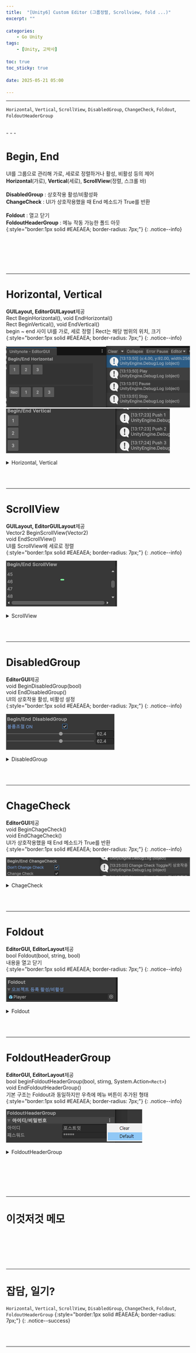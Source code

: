 ```yaml
---
title:  "[Unity6] Custom Editor (그룹정렬, Scrollview, fold ...)"
excerpt: ""

categories:
    - Go Unity
tags:
    - [Unity, 고박사]

toc: true
toc_sticky: true
 
date: 2025-05-21 05:00

---
```

- - -

`Horizontal`, `Vertical`, `ScrollView`, `DisabledGroup`, `ChangeCheck`, `Foldout`,  `FoldoutHeaderGroup`

<br>
- - - 

# Begin, End
UI를 그룹으로 관리해 가로, 세로로 정렬하거나 활성, 비활성 등의 제어  
**Horizontal**(가로), **Vertical**(세로), **ScrollView**(정렬, 스크롤 바)  
&nbsp;  
**DisabledGroup** : 상호작용 활성/비활성화   
**ChangeCheck** : UI가 상호작용했을 때 End 메소드가 True를 반환  
&nbsp;  
**Foldout** : 열고 닫기  
**FoldoutHeaderGroup** : 메뉴 작동 가능한 폴드 아웃  
{:style="border:1px solid #EAEAEA; border-radius: 7px;"}
{: .notice--info}  

<bR><br><br><br><br>
- - - 

# Horizontal, Vertical
**GUILayout, EditorGUILayout**제공  
Rect BeginHorizontal(), void EndHorizontal()  
Rect BeginVertical(), void EndVertical()  
begin ~ end 사이 UI를 가로, 세로 정렬 | Rect는 해당 범위의 위치, 크기  
{:style="border:1px solid #EAEAEA; border-radius: 7px;"}
{: .notice--info}    

![Image](https://github.com/levell1/levell1.github.io/blob/main/Image/Editor/21.png?raw=true)  
![Image](https://github.com/levell1/levell1.github.io/blob/main/Image/Editor/22.png?raw=true)  

<details>
<summary>Horizontal, Vertical</summary>
<div class="notice--primary" markdown="1"> 

```c# 
private void Horizontal(GUIStyle titleStyle)
{
	EditorGUILayout.LabelField("Begin/End Horizontal", titleStyle);

	var mainOptions = new GUILayoutOption[] { GUILayout.Width(256), GUILayout.Height(64) };
	var subOptions = new GUILayoutOption[] { GUILayout.Width(32), GUILayout.Height(32) };

	GUILayout.BeginHorizontal("", GUI.skin.box, mainOptions);
	GUILayout.Button("1", subOptions);
	GUILayout.Button("2", subOptions);
	GUILayout.Button("3", subOptions);
	GUILayout.EndHorizontal();

	Rect rect = EditorGUILayout.BeginHorizontal(GUI.skin.box, mainOptions);
	if ( GUILayout.Button("Rect", subOptions) )	{ Debug.Log(rect); }
	if ( GUILayout.Button("1", subOptions) )	{ Debug.Log("Play"); }
	if ( GUILayout.Button("2", subOptions) )	{ Debug.Log("Pause"); }
	if ( GUILayout.Button("3", subOptions) )	{ Debug.Log("Stop"); }
	EditorGUILayout.EndHorizontal();
}

private void Vertical(GUIStyle titleStyle)
{
	EditorGUILayout.Space(EditorGUIUtility.singleLineHeight);
	EditorGUILayout.LabelField("Begin/End Vertical", titleStyle);

	var options = new GUILayoutOption[] { GUILayout.Width(32), GUILayout.Height(32) };

	EditorGUILayout.BeginVertical();
	if ( GUILayout.Button("1", options) )	{ Debug.Log("Push 1"); }
	if ( GUILayout.Button("2", options) )	{ Debug.Log("Push 2"); }
	if ( GUILayout.Button("3", options) )	{ Debug.Log("Push 3"); }
	EditorGUILayout.EndVertical();
}
```
</div>
</details>

<br><br>
- - - 

# ScrollView 
**GUILayout, EditorGUILayout**제공  
Vector2 BeginScrollView(Vector2)  
void EndScrollView()  
UI를 ScrollView에 세로로 정렬  
{:style="border:1px solid #EAEAEA; border-radius: 7px;"}
{: .notice--info}   

![Image](https://github.com/levell1/levell1.github.io/blob/main/Image/Editor/23.png?raw=true)  

<details>
<summary>ScrollView</summary>
<div class="notice--primary" markdown="1"> 

```c# 
private void ScrollView(GUIStyle titleStyle)
{
	EditorGUILayout.Space(EditorGUIUtility.singleLineHeight);
	EditorGUILayout.LabelField("Begin/End ScrollView", titleStyle);

	var options = new GUILayoutOption[] { GUILayout.ExpandWidth(true), GUILayout.Height(100) };

	scrollPosition = EditorGUILayout.BeginScrollView(scrollPosition, true, true, options);

	for ( int i = 0; i < 100; ++ i )
	{
		EditorGUILayout.LabelField($"{i}");
	}
	EditorGUILayout.EndScrollView();
}
```
</div>
</details>

<br><br>
- - - 

# DisabledGroup 
**EditorGUI**제공  
void BeginDisabledGroup(bool)  
void EndDisabledGroup()  
UI의 상호작용 활성, 비활성 설정  
{:style="border:1px solid #EAEAEA; border-radius: 7px;"}
{: .notice--info}   

![Image](https://github.com/levell1/levell1.github.io/blob/main/Image/Editor/24.png?raw=true)  

<details>
<summary>DisabledGroup</summary>
<div class="notice--primary" markdown="1"> 

```c# 
private void DisabledGroup(GUIStyle titleStyle)
{
	EditorGUILayout.Space(EditorGUIUtility.singleLineHeight);
	EditorGUILayout.LabelField("Begin/End DisabledGroup", titleStyle);

	string text = isDisabled ? "ON" : "OFF";
	isDisabled = EditorGUILayout.Toggle($"볼륨조절 {text}", isDisabled);

	EditorGUI.BeginDisabledGroup(!isDisabled);
	volume = EditorGUILayout.Slider(volume, 0f, 100f);
	EditorGUI.EndDisabledGroup();

	// GUI.enabled = true, false;로 설정해도 된다.
	GUI.enabled = isDisabled;
	volume = EditorGUILayout.Slider(volume, 0f, 100f);
	GUI.enabled = true;
}
```
</div>
</details>

<br><br>
- - - 

# ChageCheck 
**EditorGUI**제공  
void BeginChageCheck()  
void EndChageCheck()  
UI가 상호작용했을 때 End 메소드가 True를 반환  
{:style="border:1px solid #EAEAEA; border-radius: 7px;"}
{: .notice--info}   

![Image](https://github.com/levell1/levell1.github.io/blob/main/Image/Editor/25.png?raw=true)  

<details>
<summary>ChageCheck</summary>
<div class="notice--primary" markdown="1"> 

```c# 
private void ChangeCheck(GUIStyle titleStyle)
{
	EditorGUILayout.Space(EditorGUIUtility.singleLineHeight);
	EditorGUILayout.LabelField("Begin/End ChangeCheck", titleStyle);

	toggleValue = EditorGUILayout.Toggle("Don't Change Check", toggleValue);

	EditorGUI.BeginChangeCheck();
	toggleValue = EditorGUILayout.Toggle("Change Check", toggleValue);
	if ( EditorGUI.EndChangeCheck() )
	{
		Debug.Log("Change Check Toggle키 상호작용");
	}
}
```
</div>
</details>

<br><br>
- - - 

# Foldout 
**EditorGUI, EditorLayout**제공  
bool Foldout(bool, string, bool)  
내용을 열고 닫기  
{:style="border:1px solid #EAEAEA; border-radius: 7px;"}
{: .notice--info}   

![Image](https://github.com/levell1/levell1.github.io/blob/main/Image/Editor/26.png?raw=true)  

<details>
<summary>Foldout</summary>
<div class="notice--primary" markdown="1"> 

```c# 
private	GameObject	gameObject = null;

private void Foldout(GUIStyle titleStyle)
{
	EditorGUILayout.Space(EditorGUIUtility.singleLineHeight);
	EditorGUILayout.LabelField("Foldout", titleStyle);

	isExpanded = EditorGUILayout.Foldout(isExpanded, "오브젝트 등록 활성/비활성", true);
	if ( isExpanded == true )
	{
        gameObject = EditorGUILayout.ObjectField(gameObject, typeof(GameObject), true) as GameObject;
	}
}

```
</div>
</details>

<br><br>
- - - 

# FoldoutHeaderGroup 
**EditorGUI, EditorLayout**제공  
bool beginFoldoutHeaderGroup(bool, stirng, System.Action`<Rect>`)  
void EndFoldoutHeaderGroup()  
기본 구조는 Foldout과 동일하지만 우측에 메뉴 버튼이 추가된 형태  
{:style="border:1px solid #EAEAEA; border-radius: 7px;"}
{: .notice--info}   

![Image](https://github.com/levell1/levell1.github.io/blob/main/Image/Editor/27.png?raw=true)  

<details>
<summary>FoldoutHeaderGroup</summary>
<div class="notice--primary" markdown="1"> 

```c# 
private void FoldoutHeaderGroup(GUIStyle titleStyle)
{
	EditorGUILayout.Space(EditorGUIUtility.singleLineHeight);
	EditorGUILayout.LabelField("FoldoutHeaderGroup", titleStyle);

	isExpanded = EditorGUILayout.BeginFoldoutHeaderGroup(isExpanded, "아이디/비밀번호", menuAction:ShowHeaderContextMenu);
	if ( isExpanded == true )
	{
		EditorGUILayout.BeginVertical();
		id	 = EditorGUILayout.TextField("아이디", id);
		pass = EditorGUILayout.PasswordField("패스워드", pass);
		EditorGUILayout.EndVertical();
	}
	EditorGUILayout.EndFoldoutHeaderGroup();
}

private void ShowHeaderContextMenu(Rect position)
{
	GenericMenu menu = new GenericMenu();
	menu.AddItem(new GUIContent("Clear"), false, () =>
	{
		id	 = string.Empty;
		pass = string.Empty;
	});
	menu.AddItem(new GUIContent("Default"), false, () =>
	{
		id	 = "포스트잇";
		pass = "Unity";
	});

	menu.DropDown(position);
}
```
</div>
</details>

<br><br><br><br><br>
- - - 

# 이것저것 메모

<br><br><br><br><br>
- - - 


# 잡담, 일기?
`Horizontal`, `Vertical`, `ScrollView`, `DisabledGroup`, `ChangeCheck`, `Foldout`,  `FoldoutHeaderGroup`
{:style="border:1px solid #EAEAEA; border-radius: 7px;"}
{: .notice--success}  


<br><br>
- - -